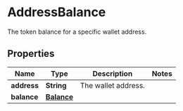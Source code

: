 

# AddressBalance

The token balance for a specific wallet address.

## Properties

| Name | Type | Description | Notes |
|------------ | ------------- | ------------- | -------------|
|**address** | **String** | The wallet address. |  |
|**balance** | [**Balance**](Balance.md) |  |  |



